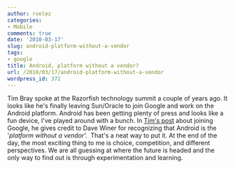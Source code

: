 ```yaml
---
author: rvelez
categories:
- Mobile
comments: true
date: '2010-03-17'
slug: android-platform-without-a-vendor
tags:
- google
title: Android, platform without a vendor?
url: /2010/03/17/android-platform-without-a-vendor
wordpress_id: 372
---
```



Tim Bray spoke at the Razorfish technology summit a couple of years ago. It looks like he's finally leaving Sun/Oracle to join Google and work on the Android platform. Android has been getting plenty of press and looks like a fun device, I've played around with a bunch. In [Tim's post](http://www.tbray.org/ongoing/When/201x/2010/03/15/Joining-Google) about joining Google, he gives credit to Dave Winer for recognizing that Android is the '_platform without a vendor'._  That's a neat way to put it. At the end of the day, the most exciting thing to me is choice, competition, and different perspectives. We are all guessing at where the future is headed and the only way to find out is through experimentation and learning.
